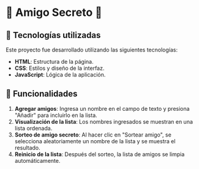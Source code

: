 # 🎉 Amigo Secreto 🎉

## 🚀 Tecnologías utilizadas
Este proyecto fue desarrollado utilizando las siguientes tecnologías:
- **HTML**: Estructura de la página.
- **CSS**: Estilos y diseño de la interfaz.
- **JavaScript**: Lógica de la aplicación.

## 📌 Funcionalidades
1. **Agregar amigos**: Ingresa un nombre en el campo de texto y presiona "Añadir" para incluirlo en la lista.
2. **Visualización de la lista**: Los nombres ingresados se muestran en una lista ordenada.
3. **Sorteo de amigo secreto**: Al hacer clic en "Sortear amigo", se selecciona aleatoriamente un nombre de la lista y se muestra el resultado.
4. **Reinicio de la lista**: Después del sorteo, la lista de amigos se limpia automáticamente.
